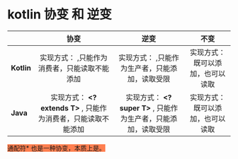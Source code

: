 # kotlin 协变 和 逆变



|            |                             协变                             |                             逆变                             |                   不变                   |
| ---------- | :----------------------------------------------------------: | :----------------------------------------------------------: | :--------------------------------------: |
| **Kotlin** |   实现方式： **<out T>** ,只能作为消费者，只能读取不能添加   |   实现方式：**<in T>** ,只能作为生产者，只能添加，读取受限   | 实现方式：**<T>** 既可以添加，也可以读取 |
| **Java**   | 实现方式： **<? extends T>** , 只能作为消费者，只能读取不能添加 | 实现方式： **<? super T>** , 只能作为生产者，只能添加，读取受限 | 实现方式：**<T>** 既可以添加，也可以读取 |

<span style="background:coral">
通配符* 也是一种协变，本质上是<out Any？>。
</span>

